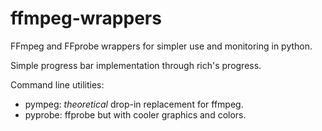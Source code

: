 # ffmpeg-wrappers

FFmpeg and FFprobe wrappers for simpler use and monitoring in python.

Simple progress bar implementation through rich's progress.

Command line utilities:
- pympeg: *theoretical* drop-in replacement for ffmpeg.
- pyprobe: ffprobe but with cooler graphics and colors.